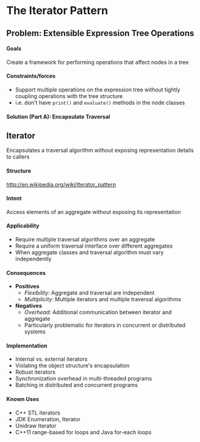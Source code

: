 # The Iterator Pattern

## Problem: Extensible Expression Tree Operations

#### Goals
Create a framework for performing operations that affect nodes in a tree

#### Constraints/forces

  * Support multiple operations on the expression tree without tightly coupling operations with the tree structure
  * i.e. don't have `print()` and `evaluate()` methods in the node classes

#### Solution (Part A): Encapsulate Traversal

## Iterator
Encapsulates a traversal algorithm without exposing representation details to callers

#### Structure
http://en.wikipedia.org/wiki/Iterator_pattern

#### Intent
Access elements of an aggregate without exposing its representation

#### Applicability

  * Require multiple traversal algorithms over an aggregate
  * Require a uniform traversal interface over different aggregates
  * When aggregate classes and traversal algorithm must vary independently

#### Consequences

  * **Positives**
    * _Flexibility_: Aggregate and traversal are independent
    * _Multiplicity_: Multiple iterators and multiple traversal algorithms
  * **Negatives**
    * _Overhead_: Additional communication between iterator and aggregate
    * Particularly problematic for iterators in concurrent or distributed systems

#### Implementation

  * Internal vs. external iterators
  * Violating the object structure's encapsulation
  * Robust iterators
  * Synchronization overhead in multi-threaded programs
  * Batching in distributed and concurrent programs

#### Known Uses

  * C++ STL iterators
  * JDK Enumeration, Iterator
  * Unidraw Iterator
  * C++11 range-based for loops and Java for-each loops
